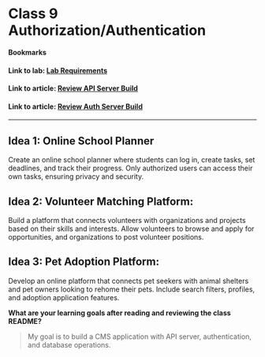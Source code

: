 # Class 9 Authorization/Authentication

**Bookmarks**

#### Link to lab: [Lab Requirements](https://codefellows.github.io/code-401-javascript-guide/curriculum/apps-and-libraries/api-server/)

#### Link to article: [Review API Server Build](https://codefellows.github.io/code-401-javascript-guide/curriculum/apps-and-libraries/api-server/)

#### Link to article: [Review Auth Server Build](https://codefellows.github.io/code-401-javascript-guide/curriculum/apps-and-libraries/auth-server/)



***

## Idea 1: Online School Planner
Create an online school planner where students can log in, create tasks, set deadlines, and track their progress. Only authorized users can access their own tasks, ensuring privacy and security.

## Idea 2: Volunteer Matching Platform:
Build a platform that connects volunteers with organizations and projects based on their skills and interests. Allow volunteers to browse and apply for opportunities, and organizations to post volunteer positions.

## Idea 3: Pet Adoption Platform:
Develop an online platform that connects pet seekers with animal shelters and pet owners looking to rehome their pets. Include search filters, profiles, and adoption application features.

**What are your learning goals after reading and reviewing the class README?**
> My goal is to build a CMS application with API server, authentication, and database operations.
